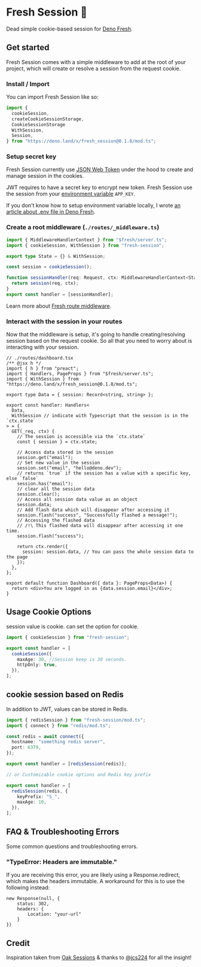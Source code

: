 # Fresh Session 🍋

Dead simple cookie-based session for [Deno Fresh](https://fresh.deno.dev).

## Get started

Fresh Session comes with a simple middleware to add at the root of your project,
which will create or resolve a session from the request cookie.

### Install / Import

You can import Fresh Session like so:

```ts
import {
  cookieSession,
  createCookieSessionStorage,
  CookieSessionStorage
  WithSession,
  Session,
} from "https://deno.land/x/fresh_session@0.1.8/mod.ts";
```

### Setup secret key

Fresh Session currently use [JSON Web Token](https://jwt.io/) under the hood to
create and manage session in the cookies.

JWT requires to have a secret key to encrypt new token. Fresh Session use the
session from your [environment variable](https://deno.land/std/dotenv/load.ts)
`APP_KEY`.

If you don't know how to setup environment variable locally, I wrote
[an article about .env file in Deno Fresh](https://xstevenyung.com/blog/read-.env-file-in-deno-fresh).

### Create a root middleware (`./routes/_middleware.ts`)

```ts
import { MiddlewareHandlerContext } from "$fresh/server.ts";
import { cookieSession, WithSession } from "fresh-session";

export type State = {} & WithSession;

const session = cookieSession();

function sessionHandler(req: Request, ctx: MiddlewareHandlerContext<State>) {
  return session(req, ctx);
}
export const handler = [sessionHandler];
```

Learn more about
[Fresh route middleware](https://fresh.deno.dev/docs/concepts/middleware).

### Interact with the session in your routes

Now that the middleware is setup, it's going to handle creating/resolving
session based on the request cookie. So all that you need to worry about is
interacting with your session.

```tsx
// ./routes/dashboard.tsx
/** @jsx h */
import { h } from "preact";
import { Handlers, PageProps } from "$fresh/server.ts";
import { WithSession } from "https://deno.land/x/fresh_session@0.1.8/mod.ts";

export type Data = { session: Record<string, string> };

export const handler: Handlers<
  Data,
  WithSession // indicate with Typescript that the session is in the `ctx.state`
> = {
  GET(_req, ctx) {
    // The session is accessible via the `ctx.state`
    const { session } = ctx.state;

    // Access data stored in the session
    session.get("email");
    // Set new value in the session
    session.set("email", "hello@deno.dev");
    // returns `true` if the session has a value with a specific key, else `false`
    session.has("email");
    // clear all the session data
    session.clear();
    // Access all session data value as an object
    session.data;
    // Add flash data which will disappear after accessing it
    session.flash("success", "Successfully flashed a message!");
    // Accessing the flashed data
    // /!\ This flashed data will disappear after accessing it one time.
    session.flash("success");

    return ctx.render({
      session: session.data, // You can pass the whole session data to the page
    });
  },
};

export default function Dashboard({ data }: PageProps<Data>) {
  return <div>You are logged in as {data.session.email}</div>;
}
```

## Usage Cookie Options

session value is cookie. can set the option for cookie.

```ts
import { cookieSession } from "fresh-session";

export const handler = [
  cookieSession({
    maxAge: 30, //Session keep is 30 seconds.
    httpOnly: true,
  }),
];
```

## cookie session based on Redis

In addition to JWT, values can be stored in Redis.

```ts
import { redisSession } from "fresh-session/mod.ts";
import { connect } from "redis/mod.ts";

const redis = await connect({
  hostname: "something redis server",
  port: 6379,
});

export const handler = [redisSession(redis)];

// or Customizable cookie options and Redis key prefix

export const handler = [
  redisSession(redis, {
    keyPrefix: "S_",
    maxAge: 10,
  }),
];
```

## FAQ &amp; Troubleshooting Errors

Some common questions and troubleshooting errors.

### "TypeError: Headers are immutable."

If you are receiving this error, you are likely using a Response.redirect, which
makes the headers immutable. A workaround for this is to use the following
instead:

```
new Response(null, {
	status: 302,
	headers: {
		Location: "your-url"
	}
})
```

## Credit

Inspiration taken from [Oak Sessions](https://github.com/jcs224/oak_sessions) &
thanks to [@jcs224](https://github.com/jcs224) for all the insight!
